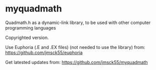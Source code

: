 # myquadmath
Quadmath.h as a dynamic-link library, to be used with other computer programming languages

Copyrighted version.

Use Euphoria (.E and .EX files) (not needed to use the library) from:
https://github.com/jmsck55/euphoria

Get latested updates from:
https://github.com/jmsck55/myquadmath
